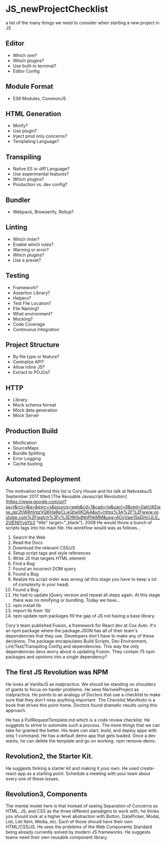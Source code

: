 # JS_newProjectChecklist
a list of the many things we need to consider when starting a new project in JS

## Editor
* Which one?
* Which plugins?
* Use built-in terminal?
* Editor Config
## Module Format
* ES6 Modules, CommonJS
## HTML Generation
* Minify?
* Use plugin?
* Inject prod only concerns?
* Templating Language?
## Transpiling
* Native ES or diff Language?
* Use experimental features?
* Which plugins?
* Production vs. dev config?
## Bundler
* Webpack, Browserify, Rollup?
## Linting
* Which linter?
* Enable which rules?
* Warning or error?
* Which plugins?
* Use a preset?
## Testing
* Framework?
* Assertion Library?
* Helpers?
* Test File Location?
* File Naming?
* What environment?
* Mocking?
* Code Coverage
* Continuous Integration
## Project Structure
* By file type or feature?
* Centralize API?
* Allow inline JS?
* Extract to POJOs?
## HTTP
* Library
* Mock schema format
* Mock data generation
* Mock Server
## Production Build
* Minification
* SourceMaps
* Bundle Splitting
* Error Logging
* Cache busting
## Automated Deployment

The motivation behind this list is Cory House and his talk at NebraskaJS September 2017 titled
[The Reusable Javascript Revolution](https://www.google.com/url?sa=t&rct=j&q=&esrc=s&source=web&cd=1&cad=rja&uact=8&ved=0ahUKEwiw_qjc2tjWAhVpzVQKHaBeCLwQtwIIKDAA&url=https%3A%2F%2Fwww.youtube.com%2Fwatch%3Fv%3DWrbdNhPhkMM&usg=AOvVaw15pDHcULG_2VlENIYypYb3 "title" target="_blank").
2008 He would throw a bunch of scripts tags into his main file. His workflow would was as follows...

1. Search the Web
2. Read the Docs
3. Download the relevant CSS/JS
4. Setup script tags and style references
5. Write JS that targets HTML element
6. Find a Bug
7. Found an incorrect DOM query
8. Found a Bug
9. Realize his script order was wrong (at this stage you have to keep a lot of complexity in your head)
10. Found a Bug
11. He had to update jQuery version and repeat all steps again.
At this stage there was no minifying or bundling.
Today we have...
1. npm install lib
2. import lib from 'lib'
3. npm update
npm packages fill the gap of JS not having a base library.

Cory's team published Fusion, a framework for React dev at Cox Auto. It's an npm package where the package.JSON has all of their team's dependencies that they use. Developers don't have to make any of these decisions. The package encapsulates Build Scripts, Dev Environment, Lint/Test/Transpiling Config and dependencies. This way the only dependencies devs worry about is updating Fusion. They contain 75 npm packages and opinions into a single dependency?

## The first JS Revolution was NPM
He looks at VanillaJS as malpractice. We should be standing on shoulders of giants to focus on harder problems. He sees file/newProject as malpractice. He points to an analogy of Doctors that use a checklist to make sure that they don't miss anything important. The Checklist Manifesto is a book that drives this point home. Doctors found dramatic results using 
this approach. 

He has a PullRequestTemplate.md which is a code review checklist. He suggests to strive to automate such a process. The more things that we can take for granted the better. His team can start, build, and deploy apps with only 1 command. He has a default 
demo app that gets loaded. Once a dev wants, he can delete the template and go on working. npm remove-demo. 
## Revolution2, the Starter Kit. 
He suggests forking a starter kit and making it your own. He used create-react-app as a starting point. Schedule a meeting with your team about every one of these issues.

## Revolution3, Components
The mental model here is that instead of seeing Separation of Concerns as HTML, JS, and CSS as the three different paradigms to work with, he thinks you should look at a higher level abstraction with Button, DatePicker, Modal, List, List Item, Media, etc. Each of those should have their own HTML/CSS/JS. He sees the problems of the Web Components Standard being already currently solved by modern JS frameworks. He suggests teams need their own reusable component library.


